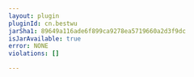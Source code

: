 ```yaml
---
layout: plugin
pluginId: cn.bestwu
jarSha1: 89649a116ade6f899ca9278ea5719660a2d3f9dc
isJarAvailable: true
error: NONE
violations: []

---
```

